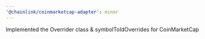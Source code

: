 ```yaml
---
'@chainlink/coinmarketcap-adapter': minor
---
```


Implemented the Overrider class & symbolToIdOverrides for CoinMarketCap
